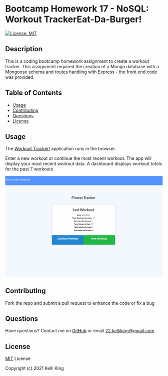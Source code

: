 # Bootcamp Homework 17 - NoSQL: Workout TrackerEat-Da-Burger!

[![License: MIT](https://img.shields.io/badge/License-MIT-yellow.svg)](https://opensource.org/licenses/MIT)
## Description
This is a coding bootcamp homework assignment to create a workout tracker.  This assignment required the creation of a Mongo database with a Mongoose schema and routes handling with Express - the front end code was provided.  

## Table of Contents
* [Usage](#Usage)
* [Contributing](#Contributing)
* [Questions](#Questions)
* [License](#License)

## Usage
The [Workout Tracker!](https://vast-castle-24875.herokuapp.com/) application runs in the browser.

Enter a new workout or continue the most recent workout.  The app will display your most recent workout data.  A dashboard displays workout totals for the past 7 workouts

![Workout-Tracker Demo](./public/assets/workout-tracker-demo.gif)


## Contributing
Fork the repo and submit a pull request to enhance the code or fix a bug

## Questions
Have questions?  Contact me on [GitHub](https://github.com/thorgriffs) or email <22.kelliking@gmail.com>

## License

[MIT](https://github.com/thorgriffs/workout-tracker/blob/main/LICENSE) License

Copyright (c) 2021 Kelli King